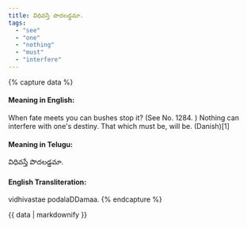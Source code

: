 ```yaml
---
title: విధివస్తే పొదలడ్డమా.
tags:
  - "see"
  - "one"
  - "nothing"
  - "must"
  - "interfere"
---
```


{% capture data %}
#### Meaning in English:
When fate meets you can bushes stop it?
(See No. 1284. )
Nothing can interfere with one's destiny.
That which must be, will be. (Danish)[1]

#### Meaning in Telugu:
విధివస్తే పొదలడ్డమా.

#### English Transliteration:
vidhivastae podalaDDamaa.
{% endcapture %}

<div class="notice">{{ data | markdownify }}</div>


